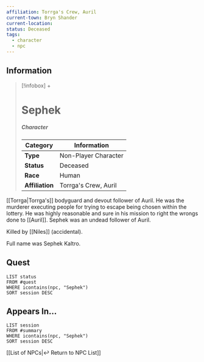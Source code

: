 ```yaml
---
affiliation: Torrga's Crew, Auril
current-town: Bryn Shander
current-location: 
status: Deceased
tags:
  - character
  - npc
---
```


## Information
> [!infobox] +
> # Sephek
> ##### Character
> | Category | Information |
> | ---- | ---- |
> | **Type** | Non-Player Character |
> | **Status** | Deceased |
> | **Race** | Human |
> | **Affiliation** | Torrga's Crew, Auril |

[[Torrga|Torrga's]] bodyguard and devout follower of Auril. He was the murderer executing people for trying to escape being chosen within the lottery. He was highly reasonable and sure in his mission to right the wrongs done to [[Auril]]. Sephek was an undead follower of Auril.

Killed by [[Niles]] (accidental).

Full name was Sephek Kaltro.

## Quest

```dataview
LIST status
FROM #quest 
WHERE icontains(npc, "Sephek")
SORT session DESC
```

## Appears In...
```dataview
LIST session
FROM #summary
WHERE icontains(npc, "Sephek")
SORT session DESC
```

[[List of NPCs|↩️ Return to NPC List]]